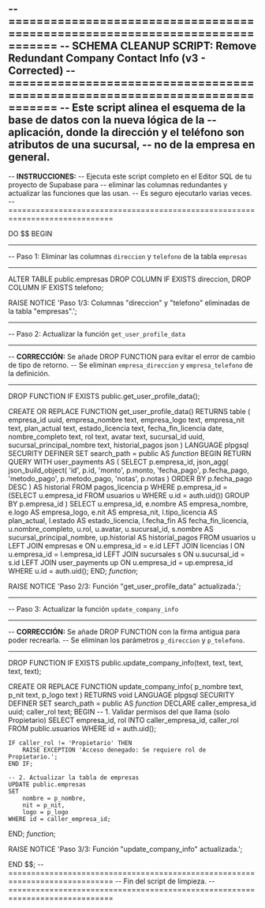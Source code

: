 -- =============================================================================
-- SCHEMA CLEANUP SCRIPT: Remove Redundant Company Contact Info (v3 - Corrected)
-- =============================================================================
-- Este script alinea el esquema de la base de datos con la nueva lógica de la
-- aplicación, donde la dirección y el teléfono son atributos de una sucursal,
-- no de la empresa en general.
--
-- **INSTRUCCIONES:**
-- Ejecuta este script completo en el Editor SQL de tu proyecto de Supabase para
-- eliminar las columnas redundantes y actualizar las funciones que las usan.
-- Es seguro ejecutarlo varias veces.
-- =============================================================================

DO $$
BEGIN

-- -----------------------------------------------------------------------------
-- Paso 1: Eliminar las columnas `direccion` y `telefono` de la tabla `empresas`
-- -----------------------------------------------------------------------------
ALTER TABLE public.empresas
DROP COLUMN IF EXISTS direccion,
DROP COLUMN IF EXISTS telefono;

RAISE NOTICE 'Paso 1/3: Columnas "direccion" y "telefono" eliminadas de la tabla "empresas".';

-- -----------------------------------------------------------------------------
-- Paso 2: Actualizar la función `get_user_profile_data`
-- -----------------------------------------------------------------------------
-- **CORRECCIÓN:** Se añade DROP FUNCTION para evitar el error de cambio de tipo de retorno.
-- Se eliminan `empresa_direccion` y `empresa_telefono` de la definición.
-- -----------------------------------------------------------------------------
DROP FUNCTION IF EXISTS public.get_user_profile_data();

CREATE OR REPLACE FUNCTION get_user_profile_data()
RETURNS table (
    empresa_id uuid,
    empresa_nombre text,
    empresa_logo text,
    empresa_nit text,
    plan_actual text,
    estado_licencia text,
    fecha_fin_licencia date,
    nombre_completo text,
    rol text,
    avatar text,
    sucursal_id uuid,
    sucursal_principal_nombre text,
    historial_pagos json
)
LANGUAGE plpgsql
SECURITY DEFINER
SET search_path = public
AS $function$
BEGIN
    RETURN QUERY
    WITH user_payments AS (
        SELECT
            p.empresa_id,
            json_agg(
                json_build_object(
                    'id', p.id,
                    'monto', p.monto,
                    'fecha_pago', p.fecha_pago,
                    'metodo_pago', p.metodo_pago,
                    'notas', p.notas
                ) ORDER BY p.fecha_pago DESC
            ) AS historial
        FROM
            pagos_licencia p
        WHERE
            p.empresa_id = (SELECT u.empresa_id FROM usuarios u WHERE u.id = auth.uid())
        GROUP BY
            p.empresa_id
    )
    SELECT
        u.empresa_id,
        e.nombre AS empresa_nombre,
        e.logo AS empresa_logo,
        e.nit AS empresa_nit,
        l.tipo_licencia AS plan_actual,
        l.estado AS estado_licencia,
        l.fecha_fin AS fecha_fin_licencia,
        u.nombre_completo,
        u.rol,
        u.avatar,
        u.sucursal_id,
        s.nombre AS sucursal_principal_nombre,
        up.historial AS historial_pagos
    FROM
        usuarios u
    LEFT JOIN
        empresas e ON u.empresa_id = e.id
    LEFT JOIN
        licencias l ON u.empresa_id = l.empresa_id
    LEFT JOIN
        sucursales s ON u.sucursal_id = s.id
    LEFT JOIN
        user_payments up ON u.empresa_id = up.empresa_id
    WHERE
        u.id = auth.uid();
END;
$function$;

RAISE NOTICE 'Paso 2/3: Función "get_user_profile_data" actualizada.';

-- -----------------------------------------------------------------------------
-- Paso 3: Actualizar la función `update_company_info`
-- -----------------------------------------------------------------------------
-- **CORRECCIÓN:** Se añade DROP FUNCTION con la firma antigua para poder recrearla.
-- Se eliminan los parámetros `p_direccion` y `p_telefono`.
-- -----------------------------------------------------------------------------
DROP FUNCTION IF EXISTS public.update_company_info(text, text, text, text, text);

CREATE OR REPLACE FUNCTION update_company_info(
    p_nombre text,
    p_nit text,
    p_logo text
)
RETURNS void
LANGUAGE plpgsql
SECURITY DEFINER
SET search_path = public
AS $function$
DECLARE
    caller_empresa_id uuid;
    caller_rol text;
BEGIN
    -- 1. Validar permisos del que llama (solo Propietario)
    SELECT empresa_id, rol INTO caller_empresa_id, caller_rol
    FROM public.usuarios WHERE id = auth.uid();

    IF caller_rol != 'Propietario' THEN
        RAISE EXCEPTION 'Acceso denegado: Se requiere rol de Propietario.';
    END IF;

    -- 2. Actualizar la tabla de empresas
    UPDATE public.empresas
    SET
        nombre = p_nombre,
        nit = p_nit,
        logo = p_logo
    WHERE id = caller_empresa_id;
END;
$function$;

RAISE NOTICE 'Paso 3/3: Función "update_company_info" actualizada.';

END $$;
-- =============================================================================
-- Fin del script de limpieza.
-- =============================================================================